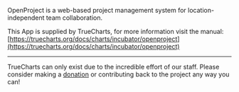 OpenProject is a web-based project management system for location-independent team collaboration.

This App is supplied by TrueCharts, for more information visit the manual: [https://truecharts.org/docs/charts/incubator/openproject](https://truecharts.org/docs/charts/incubator/openproject)

---

TrueCharts can only exist due to the incredible effort of our staff.
Please consider making a [donation](https://truecharts.org/docs/about/sponsor) or contributing back to the project any way you can!
